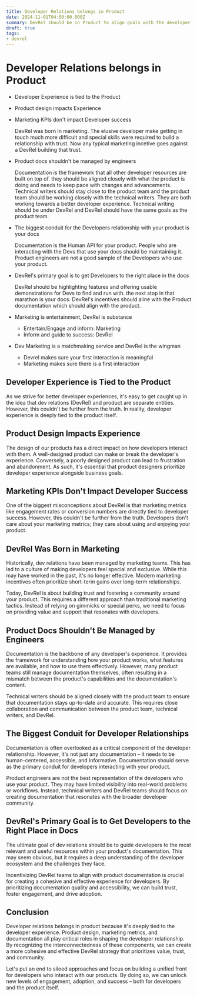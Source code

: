 ```yaml
---
title: Developer Relations belongs in Product
date: 2024-11-01T04:00:00.000Z
summary: DevRel should be in Product to align goals with the developer experience.
draft: true
tags:
- devrel
---
```


# Developer Relations belongs in Product

- Developer Experience is tied to the Product

- Product design impacts Experience

- Marketing KPIs don't impact Developer success

    DevRel was born in marketing. The elusive developer make getting in touch much more difficult and special skills were required to build a relationship with trust. Now any typical marketing incetive goes against a DevRel building that trust.

- Product docs shouldn't be managed by engineers

    Documentation is the framework that all other developer resources are built on top of. they should be aligned closely with what the product is doing and needs to keep pace with changes and advancements. Technical writers should stay close to the product team and the product team should be working closely with the technical writers. They are both working towards a better developer experience. Technical writing should be under DevRel and DevRel should have the same goals as the product team.

- The biggest conduit for the Developers relationship with your product is your docs

    Documentation is the Human API for your product. People who are interacting with the Devs that use your docs should be maintaining it. Product engineers are not a good sample of the Developers who use your product.

- DevRel's primary goal is to get Developers to the right place in the docs

    DevRel should be highlighting features and offering usable demonstrations for Devs to find and run with. the next stop in that marathon is your docs. DevRel's incentives should aline with the Product documentation which should align with the product.

- Marketing is entertainment, DevRel is substance
  - Entertain/Engage and inform: Marketing
  - Inform and guide to success: DevRel

- Dev Marketing is a matchmaking service and DevRel is the wingman
  - Devrel makes sure your first interaction is meaningful
  - Marketing makes sure there is a first interaction



## Developer Experience is Tied to the Product

As we strive for better developer experiences, it's easy to get caught up in the idea that dev relations (DevRel) and product are separate entities. However, this couldn't be further from the truth. In reality, developer experience is deeply tied to the product itself.

## Product Design Impacts Experience

The design of our products has a direct impact on how developers interact with them. A well-designed product can make or break the developer's experience. Conversely, a poorly designed product can lead to frustration and abandonment. As such, it's essential that product designers prioritize developer experience alongside business goals.

## Marketing KPIs Don't Impact Developer Success

One of the biggest misconceptions about DevRel is that marketing metrics like engagement rates or conversion numbers are directly tied to developer success. However, this couldn't be further from the truth. Developers don't care about your marketing metrics; they care about using and enjoying your product.

## DevRel Was Born in Marketing

Historically, dev relations have been managed by marketing teams. This has led to a culture of making developers feel special and exclusive. While this may have worked in the past, it's no longer effective. Modern marketing incentives often prioritize short-term gains over long-term relationships.

Today, DevRel is about building trust and fostering a community around your product. This requires a different approach than traditional marketing tactics. Instead of relying on gimmicks or special perks, we need to focus on providing value and support that resonates with developers.

## Product Docs Shouldn't Be Managed by Engineers

Documentation is the backbone of any developer's experience. It provides the framework for understanding how your product works, what features are available, and how to use them effectively. However, many product teams still manage documentation themselves, often resulting in a mismatch between the product's capabilities and the documentation's content.

Technical writers should be aligned closely with the product team to ensure that documentation stays up-to-date and accurate. This requires close collaboration and communication between the product team, technical writers, and DevRel.

## The Biggest Conduit for Developer Relationships

Documentation is often overlooked as a critical component of the developer relationship. However, it's not just any documentation – it needs to be human-centered, accessible, and informative. Documentation should serve as the primary conduit for developers interacting with your product.

Product engineers are not the best representation of the developers who use your product. They may have limited visibility into real-world problems or workflows. Instead, technical writers and DevRel teams should focus on creating documentation that resonates with the broader developer community.

## DevRel's Primary Goal is to Get Developers to the Right Place in Docs

The ultimate goal of dev relations should be to guide developers to the most relevant and useful resources within your product's documentation. This may seem obvious, but it requires a deep understanding of the developer ecosystem and the challenges they face.

Incentivizing DevRel teams to align with product documentation is crucial for creating a cohesive and effective experience for developers. By prioritizing documentation quality and accessibility, we can build trust, foster engagement, and drive adoption.

## Conclusion

Developer relations belongs in product because it's deeply tied to the developer experience. Product design, marketing metrics, and documentation all play critical roles in shaping the developer relationship. By recognizing the interconnectedness of these components, we can create a more cohesive and effective DevRel strategy that prioritizes value, trust, and community.

Let's put an end to siloed approaches and focus on building a unified front for developers who interact with our products. By doing so, we can unlock new levels of engagement, adoption, and success – both for developers and the product itself.
